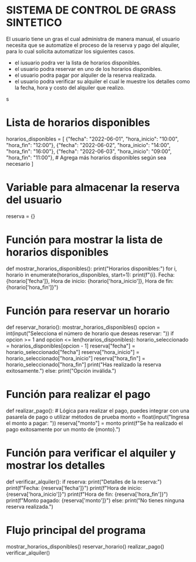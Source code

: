 # SISTEMA DE CONTROL DE GRASS SINTETICO
El usuario tiene un gras el cual administra de manera manual, el usuario necesita que se automatize el proceso de la reserva y pago del alquiler, para lo cual solicita automatizar los siguientes  casos.

 - el iusuario podra ver la lista de horarios disponibles.
 - el usuario podra reservar en uno de los horarios disponibles.
 - el usuario podra pagar por alquiler de  la reserva realizada.
 - el usuario podra verificar su alquiler el cual le muestre los detalles como la fecha, hora y costo del alquiler que realizo.

s
# Lista de horarios disponibles
horarios_disponibles = [
    {"fecha": "2022-06-01", "hora_inicio": "10:00", "hora_fin": "12:00"},
    {"fecha": "2022-06-02", "hora_inicio": "14:00", "hora_fin": "16:00"},
    {"fecha": "2022-06-03", "hora_inicio": "09:00", "hora_fin": "11:00"},
    # Agrega más horarios disponibles según sea necesario
]

# Variable para almacenar la reserva del usuario
reserva = {}

# Función para mostrar la lista de horarios disponibles
def mostrar_horarios_disponibles():
    print("Horarios disponibles:")
    for i, horario in enumerate(horarios_disponibles, start=1):
        print(f"{i}. Fecha: {horario['fecha']}, Hora de inicio: {horario['hora_inicio']}, Hora de fin: {horario['hora_fin']}")

# Función para reservar un horario
def reservar_horario():
    mostrar_horarios_disponibles()
    opcion = int(input("Selecciona el número de horario que deseas reservar: "))
    if opcion >= 1 and opcion <= len(horarios_disponibles):
        horario_seleccionado = horarios_disponibles[opcion - 1]
        reserva["fecha"] = horario_seleccionado["fecha"]
        reserva["hora_inicio"] = horario_seleccionado["hora_inicio"]
        reserva["hora_fin"] = horario_seleccionado["hora_fin"]
        print("Has realizado la reserva exitosamente.")
    else:
        print("Opción inválida.")

# Función para realizar el pago
def realizar_pago():
    # Lógica para realizar el pago, puedes integrar con una pasarela de pago o utilizar métodos de prueba
    monto = float(input("Ingresa el monto a pagar: "))
    reserva["monto"] = monto
    print(f"Se ha realizado el pago exitosamente por un monto de {monto}.")

# Función para verificar el alquiler y mostrar los detalles
def verificar_alquiler():
    if reserva:
        print("Detalles de la reserva:")
        print(f"Fecha: {reserva['fecha']}")
        print(f"Hora de inicio: {reserva['hora_inicio']}")
        print(f"Hora de fin: {reserva['hora_fin']}")
        print(f"Monto pagado: {reserva['monto']}")
    else:
        print("No tienes ninguna reserva realizada.")

# Flujo principal del programa
mostrar_horarios_disponibles()
reservar_horario()
realizar_pago()
verificar_alquiler()